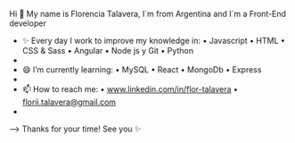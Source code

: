 Hi 👋 My name is Florencia Talavera, I´m from Argentina and I´m a Front-End developer

- ✨ Every day I work to improve my knowledge in:
• Javascript
• HTML
• CSS & Sass
• Angular
• Node js y Git
• Python
-
- 😄 I’m currently learning:
• MySQL
• React
• MongoDb
• Express
-
- 📫 How to reach me:
• www.linkedin.com/in/flor-talavera 
•  florii.talavera@gmail.com
-
--> Thanks for your time! See you ✨ 

